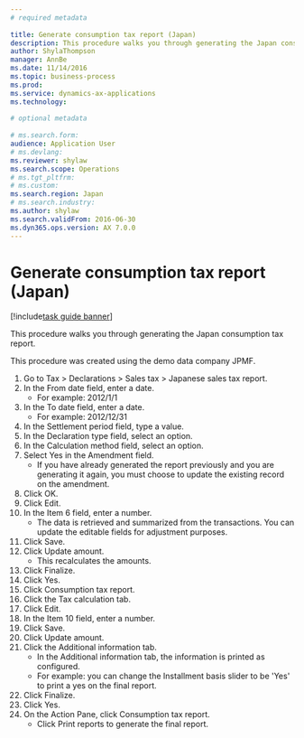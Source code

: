 ```yaml
--- 
# required metadata 
 
title: Generate consumption tax report (Japan)
description: This procedure walks you through generating the Japan consumption tax report. 
author: ShylaThompson
manager: AnnBe 
ms.date: 11/14/2016
ms.topic: business-process 
ms.prod:  
ms.service: dynamics-ax-applications 
ms.technology:  
 
# optional metadata 
 
# ms.search.form:   
audience: Application User 
# ms.devlang:  
ms.reviewer: shylaw
ms.search.scope: Operations 
# ms.tgt_pltfrm:  
# ms.custom:  
ms.search.region: Japan
# ms.search.industry: 
ms.author: shylaw
ms.search.validFrom: 2016-06-30 
ms.dyn365.ops.version: AX 7.0.0 
---
```

# Generate consumption tax report (Japan)

[!include[task guide banner](../../includes/task-guide-banner.md)]

This procedure walks you through generating the Japan consumption tax report.



This procedure was created using the demo data company JPMF.





1. Go to Tax > Declarations > Sales tax > Japanese sales tax report.
2. In the From date field, enter a date.
    * For example: 2012/1/1  
3. In the To date field, enter a date.
    * For example: 2012/12/31  
4. In the Settlement period field, type a value.
5. In the Declaration type field, select an option.
6. In the Calculation method field, select an option.
7. Select Yes in the Amendment field.
    * If you have already generated the report previously and you are generating it again, you must choose to update the existing record on the amendment.  
8. Click OK.
9. Click Edit.
10. In the Item 6 field, enter a number.
    * The data is retrieved and summarized from the transactions. You can update the editable fields for adjustment purposes.  
11. Click Save.
12. Click Update amount.
    * This recalculates the amounts.  
13. Click Finalize.
14. Click Yes.
15. Click Consumption tax report.
16. Click the Tax calculation tab.
17. Click Edit.
18. In the Item 10 field, enter a number.
19. Click Save.
20. Click Update amount.
21. Click the Additional information tab.
    * In the Additional information tab, the information is printed as configured.  
    * For example: you can change the Installment basis slider to be 'Yes' to print a yes on the final report.  
22. Click Finalize.
23. Click Yes.
24. On the Action Pane, click Consumption tax report.
    * Click Print reports to generate the final report.  

